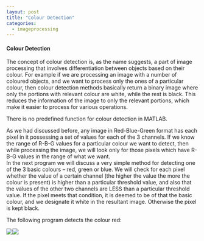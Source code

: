 ```yaml
---
layout: post
title: "Colour Detection"
categories:
  - imageprocessing
---
```


#### Colour Detection

The concept of colour detection is, as the name suggests, a part of image processing that involves differentiation between objects based on their colour. For example if we are processing an image with a number of coloured objects, and we want to process only the ones of a particular colour, then colour detection methods basically return a binary image where only the portions with relevant colour are white, while the rest is black. This reduces the information of the image to only the relevant portions, which make it easier to process for various operations.

There is no predefined function for colour detection in MATLAB.

As we had discussed before, any image in Red-Blue-Green format has each pixel in it possessing a set of values for each of the 3 channels. If we know the range of R-B-G values for a particular colour we want to detect, then while processing the image, we will look only for those pixels which have R-B-G values in the range of what we want.  
In the next program we will discuss a very simple method for detecting one of the 3 basic colours – red, green or blue. We will check for each pixel whether the value of a certain channel (the higher the value the more the colour is present) is higher than a particular threshold value, and also that the values of the other two channels are LESS than a particular threshold value. If the pixel meets that condition, it is deemed to be of that the basic colour, and we designate it white in the resultant image. Otherwise the pixel is kept black.

The following program detects the colour red:

![][1]![][2]

[1]: https://lh6.googleusercontent.com/l3melGCs_r41-5jOIgM2DhTlvinv3wNmPlzJR30kPjpMw1RAaxGyDgX0TVyl6n36KWVfJkcmpmd5Ste5Za_mAS7IDzNMHlpnkgc5OZFghygGHvBAz6N-yG1p
[2]: https://lh6.googleusercontent.com/TDSh7v-6ouDbR4dnyjkR923Z0aV48S9LXFNzvkgUAyCSPswLhiQP0ZNVMfFgz9IkaLhmFTlM6iWR_PXOnpAFMbBMVP0BkbFdj9hl_TY1HOEKguKSQXgrnjm0
